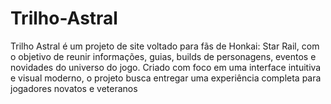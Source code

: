 # Trilho-Astral
Trilho Astral é um projeto de site voltado para fãs de Honkai: Star Rail, com o objetivo de reunir informações, guias, builds de personagens, eventos e novidades do universo do jogo. Criado com foco em uma interface intuitiva e visual moderno, o projeto busca entregar uma experiência completa para jogadores novatos e veteranos
